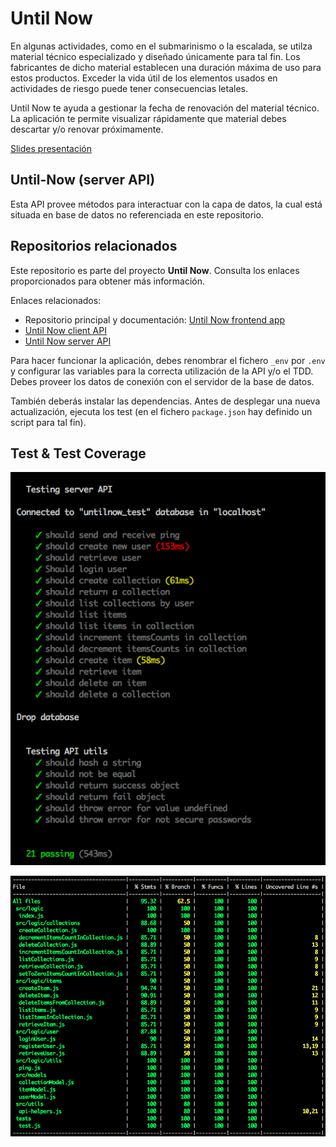 # Until Now 
En algunas actividades, como en el submarinismo o la escalada, se utilza material técnico especializado y diseñado únicamente para tal fin. Los fabricantes de dicho material establecen una duración máxima de uso para estos productos. Exceder la vida útil de los elementos usados en actividades de riesgo puede tener consecuencias letales.

Until Now te ayuda a gestionar la fecha de renovación del material técnico. La aplicación te permite visualizar rápidamente que material debes descartar y/o renovar próximamente.  

[Slides presentación](https://docs.google.com/presentation/d/1wR7b1NG2EA7UwatwS05HfbMU5Qd-fRm0PDvkmQIIeW0/edit?usp=sharing)  

## Until-Now (server API) 
Esta API provee métodos para interactuar con la capa de datos, la cual está situada en base de datos no referenciada en este repositorio.  


## Repositorios relacionados 
Este repositorio es parte del proyecto **Until Now**. Consulta los enlaces proporcionados para obtener más información.   

Enlaces relacionados:
* Repositorio principal y documentación: [Until Now frontend app](https://github.com/didaquis/until-now-frontend) 
* [Until Now client API](https://github.com/didaquis/until-now-client-api) 
* [Until Now server API](https://github.com/didaquis/until-now-server-api) 

Para hacer funcionar la aplicación, debes renombrar el fichero `_env` por `.env` y configurar las variables para la correcta utilización de la API y/o el TDD. Debes proveer los datos de conexión con el servidor de la base de datos.  

También deberás instalar las dependencias. Antes de desplegar una nueva actualización, ejecuta los test (en el fichero `package.json` hay definido un script para tal fin).  

## Test & Test Coverage

![Test](docs/test_api_server.png)  

![Test Coverage](docs/coverage_api_server.png)  